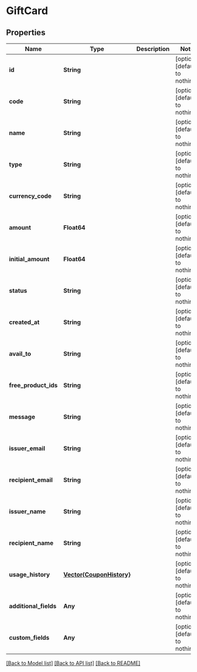 # GiftCard


## Properties
Name | Type | Description | Notes
------------ | ------------- | ------------- | -------------
**id** | **String** |  | [optional] [default to nothing]
**code** | **String** |  | [optional] [default to nothing]
**name** | **String** |  | [optional] [default to nothing]
**type** | **String** |  | [optional] [default to nothing]
**currency_code** | **String** |  | [optional] [default to nothing]
**amount** | **Float64** |  | [optional] [default to nothing]
**initial_amount** | **Float64** |  | [optional] [default to nothing]
**status** | **String** |  | [optional] [default to nothing]
**created_at** | **String** |  | [optional] [default to nothing]
**avail_to** | **String** |  | [optional] [default to nothing]
**free_product_ids** | **String** |  | [optional] [default to nothing]
**message** | **String** |  | [optional] [default to nothing]
**issuer_email** | **String** |  | [optional] [default to nothing]
**recipient_email** | **String** |  | [optional] [default to nothing]
**issuer_name** | **String** |  | [optional] [default to nothing]
**recipient_name** | **String** |  | [optional] [default to nothing]
**usage_history** | [**Vector{CouponHistory}**](CouponHistory.md) |  | [optional] [default to nothing]
**additional_fields** | **Any** |  | [optional] [default to nothing]
**custom_fields** | **Any** |  | [optional] [default to nothing]


[[Back to Model list]](../README.md#models) [[Back to API list]](../README.md#api-endpoints) [[Back to README]](../README.md)



